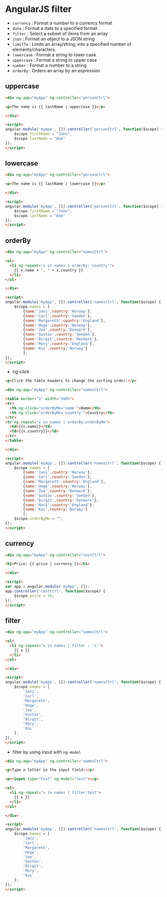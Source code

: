 # AngularJS filter

* `currency` : Format a number to a currency format
* `date` : Format a date to a specified format
* `filter` : Select a subset of items from an array
* `json` : Format an object to a JSON string
* `limitTo` : Limits an array/string, into a specified number of elements/characters.
* `lowercase` : Format a string to lower case
* `uppercase` : Format a string to upper case
* `number` : Format a number to a string
* `orderBy` : Orders an array by an expression



## uppercase

```html
<div ng-app="myApp" ng-controller="personCtrl">

<p>The name is {{ lastName | uppercase }}</p>

</div>

<script>
angular.module('myApp', []).controller('personCtrl', function($scope) {
    $scope.firstName = "John",
    $scope.lastName = "Doe"
});
</script>
```



## lowercase

```html
<div ng-app="myApp" ng-controller="personCtrl">

<p>The name is {{ lastName | lowercase }}</p>

</div>

<script>
angular.module('myApp', []).controller('personCtrl', function($scope) {
    $scope.firstName = "John",
    $scope.lastName = "Doe"
});
</script>
```



## orderBy

```html
<div ng-app="myApp" ng-controller="namesCtrl">

<ul>
  <li ng-repeat="x in names | orderBy:'country'">
    {{ x.name + ', ' + x.country }}
  </li>
</ul>

</div>

<script>
angular.module('myApp', []).controller('namesCtrl', function($scope) {
    $scope.names = [
        {name:'Jani',country:'Norway'},
        {name:'Carl',country:'Sweden'},
        {name:'Margareth',country:'England'},
        {name:'Hege',country:'Norway'},
        {name:'Joe',country:'Denmark'},
        {name:'Gustav',country:'Sweden'},
        {name:'Birgit',country:'Denmark'},
        {name:'Mary',country:'England'},
        {name:'Kai',country:'Norway'}
        ];
});
</script>
```

* ng-click

```html
<p>Click the table headers to change the sorting order:</p>

<div ng-app="myApp" ng-controller="namesCtrl">

<table border="1" width="100%">
<tr>
  <th ng-click="orderByMe='name'">Name</th>
  <th ng-click="orderByMe='country'">Country</th>
</tr>
<tr ng-repeat="x in names | orderBy:orderByMe">
  <td>{{x.name}}</td>
  <td>{{x.country}}</td>
</tr>
</table>

</div>

<script>
angular.module('myApp', []).controller('namesCtrl', function($scope) {
    $scope.names = [
        {name:'Jani',country:'Norway'},
        {name:'Carl',country:'Sweden'},
        {name:'Margareth',country:'England'},
        {name:'Hege',country:'Norway'},
        {name:'Joe',country:'Denmark'},
        {name:'Gustav',country:'Sweden'},
        {name:'Birgit',country:'Denmark'},
        {name:'Mary',country:'England'},
        {name:'Kai',country:'Norway'}
        ];
  	$scope.orderByMe = "";
});
</script>
```



## currency

```html
<div ng-app="myApp" ng-controller="costCtrl">

<h1>Price: {{ price | currency }}</h1>

</div>

<script>
var app = angular.module('myApp', []);
app.controller('costCtrl', function($scope) {
    $scope.price = 58;
});
</script>
```



## filter

```html
<div ng-app="myApp" ng-controller="namesCtrl">

<ul>
  <li ng-repeat="x in names | filter : 'i'">
    {{ x }}
  </li>
</ul>

</div>

<script>
angular.module('myApp', []).controller('namesCtrl', function($scope) {
    $scope.names = [
        'Jani',
        'Carl',
        'Margareth',
        'Hege',
        'Joe',
        'Gustav',
        'Birgit',
        'Mary',
        'Kai'
    ];
});
</script>
```



* filter by using input with `ng-model` 

```html
<div ng-app="myApp" ng-controller="namesCtrl">

<p>Type a letter in the input field:</p>

<p><input type="text" ng-model="test"></p>

<ul>
  <li ng-repeat="x in names | filter:test">
    {{ x }}
  </li>
</ul>

</div>

<script>
angular.module('myApp', []).controller('namesCtrl', function($scope) {
    $scope.names = [
        'Jani',
        'Carl',
        'Margareth',
        'Hege',
        'Joe',
        'Gustav',
        'Birgit',
        'Mary',
        'Kai'
    ];
});
</script>
```

